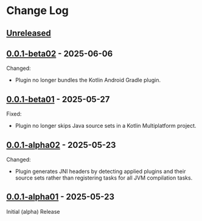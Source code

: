 # Change Log

## [Unreleased]

## [0.0.1-beta02] - 2025-06-06

Changed:

- Plugin no longer bundles the Kotlin Android Gradle plugin.

## [0.0.1-beta01] - 2025-05-27

Fixed:

- Plugin no longer skips Java source sets in a Kotlin Multiplatform project.

## [0.0.1-alpha02] - 2025-05-23

Changed:

- Plugin generates JNI headers by detecting applied plugins and their source sets rather than registering tasks for all JVM compilation
  tasks.

## [0.0.1-alpha01] - 2025-05-23

Initial (alpha) Release

[Unreleased]: https://github.com/fletchmckee/ktjni/compare/0.0.1-beta02...HEAD
[0.0.1-beta02]: https://github.com/fletchmckee/ktjni/releases/tag/0.0.1-beta02
[0.0.1-beta01]: https://github.com/fletchmckee/ktjni/releases/tag/0.0.1-beta01
[0.0.1-alpha02]: https://github.com/fletchmckee/ktjni/releases/tag/0.0.1-alpha02
[0.0.1-alpha01]: https://github.com/fletchmckee/ktjni/releases/tag/0.0.1-alpha01


